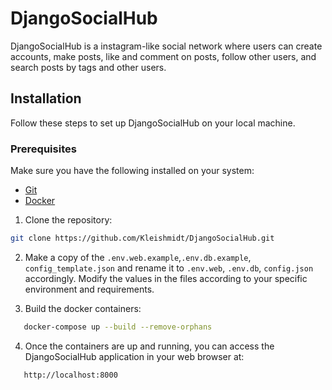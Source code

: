 # DjangoSocialHub

DjangoSocialHub is a instagram-like social network where users can create accounts, make posts, 
like and comment on posts, follow other users, and search posts by tags and other users.

## Installation

Follow these steps to set up DjangoSocialHub on your local machine.

### Prerequisites

Make sure you have the following installed on your system:
- [Git](https://git-scm.com/)
- [Docker](https://www.docker.com/)

1. Clone the repository:

```sh
git clone https://github.com/Kleishmidt/DjangoSocialHub.git
```

2. Make a copy of the `.env.web.example`,`.env.db.example`, `config_template.json` and rename it to 
`.env.web`, `.env.db`, `config.json` accordingly.
   Modify the values in the files according to your specific environment and requirements.


3. Build the docker containers:

```sh
   docker-compose up --build --remove-orphans
```

4. Once the containers are up and running, you can access the DjangoSocialHub application in your web browser at:
```sh
   http://localhost:8000
```
